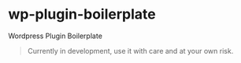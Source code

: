# wp-plugin-boilerplate

Wordpress Plugin Boilerplate

> Currently in development, use it with care and at your own risk.
